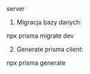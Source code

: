 server

1. Migracja bazy danych:

npx prisma migrate dev

2. Generate prisma client:

npx prisma generate